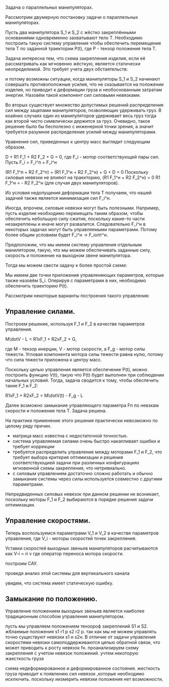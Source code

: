 Задача о параллельных манипуляторах.

Рассмотрим двумерную постановку задачи о параллельных манипуляторах.

Пусть два манипулятора S_1 и S_2 с жёстко закреплёнными основаниями одновременно захватывают тело T. Необходимо построить такую систему управления чтобы обеспечить перемещение тела T по заданной траектории P(t), где P - тензор положения тела T.


Задача интересна тем, что схема закрепления изделия, если её рассматривать как мгновенно жёсткую, является статически неопределимой. Это требует учета двух обстаятельств:

 и потому возможны ситуации, когда манипуляторы S_1 и S_2 начинают совершать противоположные усилия, что не сказывается на положении изделия, но приводит к деформации груза и необоснованным затратам энергии. Назовём такой компонент сил силовыми невязками. 

 Во вторых существует множество допустимых решений распределения сил между зацепами манипуляторов, позволяющих удерживать груз. В коайних случаях один из манипуляторов удерживает весь груз тогда как второй чисто симвлически держится за груз. Очевидно, такое решение было бы бесполезно с инженерной точки зрения, а значит требуется разумное распределение усилий между манипуляторами.

Уравнение сил, приведенных к центру масс выглядит следующим образом.

D + R1 F_1 + R2 F_2 + G = 0, где F_i - мотор соответствующей пары сил.
Пусть F_i = F_i^п + F_i^н

(R1 F_1^п + R2 F_2^п) + (R1 F_1^н + R2 F_2^н) + G + D = 0
Поскольку силовые невязки не влияют на траекторию, (R1 F_1^н + R2 F_2^н) = 0
R1 F_1^н = - R2 F_2^н (для случая двух манипуляторов).

Из условия недопущения деформации тела T получаем, что нашей задачей также является минимизация сил F_i^н.

Иногда, впрочем, силовые невязки могут быть полезными. Например, пусть изделие необходимо перемещать таким образом, чтобы обеспечить небольшую силу сжатия, поскольку какие-то части незакреплены и иначе могут развалится. Следовательно F_i^н в некоторых задачах могут быть управляемыми параметрами. Потому более общим условием будет F_i^н -> F_iопт^н.


Предположим, что мы имеем систему управления отдельным манилятором, такую, что мы можем обеспечивать заданные силу, скорость и положение на выходном звене манипулятора.

Тогда мы можем свести задачу к более простой схеме:



Мы имеем две точки приложения управленяющих параметров, которые также назовём S_i. Оперируя с параметрами в них, необходимо обеспечить траекторию P(t).

Рассмотрим некоторые варианты построения такого управления:

## Управление силами.
Построем решение, используя F_1 и F_2 в качестве параметров управления.

M\dotV - L = R1xF_1 + R2xF_2 + G,

где M - тензор инерции, V - мотор скорости, а F_g - мотор силы тяжести. Угловая компонента мотора силы тяжести равна нулю, потому что сила тяжести приложена к центру масс.

Поскольку целью управления является обеспечение P(t), можно построить функцию V(t), такую что P(t) будет выполнен при соблюдении начальных условий. Тогда, задача сводится к тому, чтобы обеспечить такие F_1 и F_2:

R1xF_1 + R2xF_2 = M\dotV(t) - F_g - L

Далее возможно замыкание управляющего параметра Fп по невзкам скорости и положения тела T.
Задача решена.

На практике применение этого решения практически невозможно по целому ряду причин.
- матрица масс известна с недостаточной точностью.
- система управляемая силами очень быстро накапливает ошибки и требует коррекции
- требуется распределить управление между моторами F_1 и F_2, что требует выбора критерия оптимизации и решения соответствующией задачи при различных конфигурациях мгновенной схемы закрепления, что нетривиально.
- с силовым управлением достаточно сложно работать и обычно замыкание системы через силы используется совместно с другими параметрами. 

Непредвиденных силовых невязок при данном решении не возникает, поскольку моторы F_1 и F_2 выбираются в порядке решения задачи оптимизации. 

## Управление скоростями.
Теперь воспользуемся параметрами V_1 и V_2 в качестве параметров управления, где V_i - моторы скоростей точек закрепления.

Уставки скоростей выходных звеньев манипуляторов расчитываются как V-i = ri v 
где оператор переноса мотора скорости.

построим САУ.



проведя анализ этой системы для вертикального канала 

увидем, что система имеет статическую ошибку.


## Замыкание по положению.

Управление положением выходных звеньев является наиболее традиционным способом управления манипулятором.

пусть мы управляем положением тензороф закреплений S1 и S2. ж6лаемые положения s1 r1 p s2 r2 p. 
так как мы не можем управлять точно существуют невязки s1 н s2н. В отличие от задачи управления скоростями невязки самоподдерживаются цепью обратной связи, что может приводить к росту невязок fн. проанализируем схему закрепления с учетом невязок положений. учтем некоторую жаесткость груза

схема недеформированное и деформированное состояния. жесткость груза приводит к появлению сил невязок ,которые необходимо исключить. поскольку иизмерить невязки положения нет возможности, 